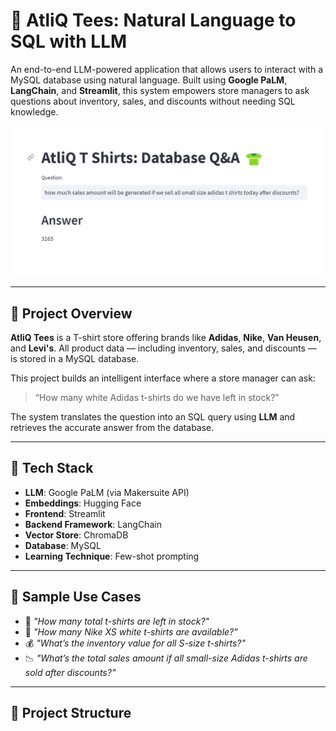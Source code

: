 # 🧠 AtliQ Tees: Natural Language to SQL with LLM

An end-to-end LLM-powered application that allows users to interact with a MySQL database using natural language. Built using **Google PaLM**, **LangChain**, and **Streamlit**, this system empowers store managers to ask questions about inventory, sales, and discounts without needing SQL knowledge.

![AtliQ Tees](atliq_tees.png)

---

## 🚀 Project Overview

**AtliQ Tees** is a T-shirt store offering brands like **Adidas**, **Nike**, **Van Heusen**, and **Levi's**. All product data — including inventory, sales, and discounts — is stored in a MySQL database.

This project builds an intelligent interface where a store manager can ask:

> “How many white Adidas t-shirts do we have left in stock?”

The system translates the question into an SQL query using **LLM** and retrieves the accurate answer from the database.

---

## 🧩 Tech Stack

- **LLM**: Google PaLM (via Makersuite API)
- **Embeddings**: Hugging Face
- **Frontend**: Streamlit
- **Backend Framework**: LangChain
- **Vector Store**: ChromaDB
- **Database**: MySQL
- **Learning Technique**: Few-shot prompting

---

## 📸 Sample Use Cases

- 🧾 *"How many total t-shirts are left in stock?"*
- 👕 *"How many Nike XS white t-shirts are available?"*
- 💰 *"What’s the inventory value for all S-size t-shirts?"*
- 📉 *"What’s the total sales amount if all small-size Adidas t-shirts are sold after discounts?"*

---

## 📁 Project Structure

